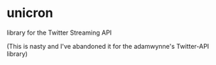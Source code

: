 # unicron

library for the Twitter Streaming API

(This is nasty and I've abandoned it for the adamwynne's Twitter-API library)
